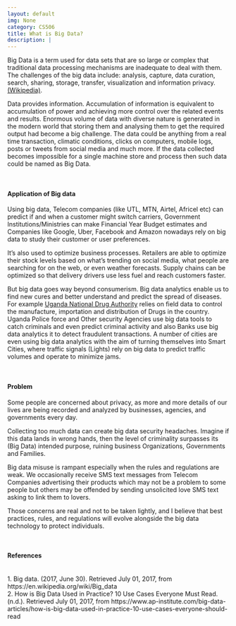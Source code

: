 ```yaml
---
layout: default
img: None
category: CS506
title: What is Big Data?
description: |
---
```

Big Data is a term used for data sets that are so large or complex that traditional data processing mechanisms are inadequate to deal with them. The challenges of the big data include: analysis, capture, data curation, search, sharing, storage, transfer, visualization and information privacy. <a href="https://en.wikipedia.org/wiki/Big_data" target="_blank">(Wikipedia)</a>.
<p>Data provides information. Accumulation of information is equivalent to accumulation of power and achieving more control over the related events and results. Enormous volume of data with diverse nature is generated in the modern world  that storing them and analysing them to get the required output had become a big challenge. The data could be anything from a real time transaction, climatic conditions, clicks on computers, mobile logs, posts or tweets from social media and much more. If the data collected becomes impossible for a single machine store and process then such data could be named as Big Data.</p>
<br/>
<h4> Application of Big data </h4>
<p>Using big data, Telecom companies (like UTL, MTN, Airtel, Africel etc) can predict if and when a customer might switch carriers, Government Institutions/Ministries can make Financial Year Budget estimates and Companies like Google, Uber, Facebook and Amazon nowadays rely on big data to study their customer or user preferences. </p>

It’s also used to optimize business processes. Retailers are able to optimize their stock levels based on what’s trending on social media, what people are searching for on the web, or even weather forecasts. Supply chains can be optimized so that delivery drivers use less fuel and reach customers faster.

<p> But big data goes way beyond consumerism. Big data analytics enable us to find new cures and better understand and predict the spread of diseases. For example <a href="http://www.nda.or.ug/" target="_blank">Uganda National Drug Authority</a> relies on field data to control the manufacture, importation and distribution of Drugs in the country.  Uganda Police force and Other security Agencies use big data tools to catch criminals and even predict criminal activity and also Banks use big data analytics it to detect fraudulent transactions. A number of cities are even using big data analytics with the aim of turning themselves into Smart Cities, where traffic signals (Lights) rely on big data to predict traffic volumes and operate to minimize jams. </p>
<br/>
<h4>Problem</h4>
<p>Some people are concerned about privacy, as more and more details of our lives are being recorded and analyzed by businesses, agencies, and governments every day. 
<p>Collecting too much data can create big data security headaches. Imagine if this data lands in wrong hands, then the level of criminality surpasses its (Big Data) intended purpose, ruining business Organizations, Governments and Families. </p>

<p>Big data misuse is rampant especially when the rules and regulations are weak. We occasionally receive SMS text messages from Telecom Companies advertising their products which may not be a problem to some people but others may be offended by sending unsolicited love SMS text asking to link them to lovers. </p>
<p>Those concerns are real and not to be taken lightly, and I believe that best practices, rules, and regulations will evolve alongside the big data technology to protect individuals.</p>
<br/>
<h4>References</h4>
<br/>
1. Big data. (2017, June 30). Retrieved July 01, 2017, from https://en.wikipedia.org/wiki/Big_data 
<br/>
2. How is Big Data Used in Practice? 10 Use Cases Everyone Must Read. (n.d.). Retrieved July 01, 2017, from https://www.ap-institute.com/big-data-articles/how-is-big-data-used-in-practice-10-use-cases-everyone-should-read 

<a id='DataScience'></a>